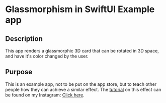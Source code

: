 # Glassmorphism in SwiftUI Example app

## Description

This app renders a glassmorphic 3D card that can be rotated in 3D space, and have it's color changed by the user.

## Purpose

This is an example app, not to be put on the app store, but to teach other people how they can achieve a similar effect. The [tutorial](https://www.instagram.com/p/CSKNwXgMmY8/) on this effect can be found on my Instagram: [Click here](https://www.instagram.com/p/CSKNwXgMmY8/).
